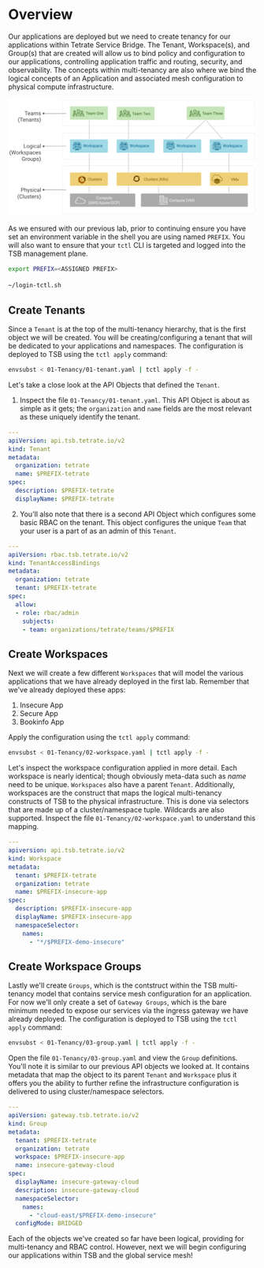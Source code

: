 # Overview
Our applications are deployed but we need to create tenancy for our applications within Tetrate Service Bridge.  The Tenant, Workspace(s), and Group(s) that are created will allow us to bind policy and configuration to our applications, controlling application traffic and routing, security, and observability.  The concepts within multi-tenancy are also where we bind the logical concepts of an Application and associated mesh configuration to physical compute infrastructure.

![Base Diagram](../images/02-tenant.png)

As we ensured with our previous lab, prior to continuing ensure you have set an environment variable in the shell you are using named `PREFIX`.  You will also want to ensure that your `tctl` CLI is targeted and logged into the TSB management plane.

```bash
export PREFIX=<ASSIGNED PREFIX>

~/login-tctl.sh
```

## Create Tenants
Since a `Tenant` is at the top of the multi-tenancy hierarchy, that is the first object we will be created.  You will be creating/configuring a tenant that will be dedicated to your applications and namespaces.  The configuration is deployed to TSB using the `tctl apply` command:

```bash
envsubst < 01-Tenancy/01-tenant.yaml | tctl apply -f -  
```

Let's take a close look at the API Objects that defined the `Tenant`.

1. Inspect the file `01-Tenancy/01-tenant.yaml`.  This API Object is about as simple as it gets; the `organization` and `name` fields are the most relevant as these uniquely identify the tenant.
```yaml
---
apiVersion: api.tsb.tetrate.io/v2
kind: Tenant
metadata:
  organization: tetrate
  name: $PREFIX-tetrate
spec:
  description: $PREFIX-tetrate
  displayName: $PREFIX-tetrate
```

2. You'll also note that there is a second API Object which configures some basic RBAC on the tenant.  This object configures the unique `Team` that your user is a part of as an admin of this `Tenant`.

```yaml
---
apiVersion: rbac.tsb.tetrate.io/v2
kind: TenantAccessBindings
metadata:
  organization: tetrate
  tenant: $PREFIX-tetrate
spec:
  allow:
  - role: rbac/admin
    subjects:
    - team: organizations/tetrate/teams/$PREFIX
```

## Create Workspaces
Next we will create a few different `Workspaces` that will model the various applications that we have already deployed in the first lab.  Remember that we've already deployed these apps:
1. Insecure App
2. Secure App
3. Bookinfo App

Apply the configuration using the `tctl apply` command:

```bash
envsubst < 01-Tenancy/02-workspace.yaml | tctl apply -f -  
```

Let's inspect the workspace configuration applied in more detail.  Each workspace is nearly identical; though obviously meta-data such as *name* need to be unique.  `Workspaces` also have a parent `Tenant`.  Additionally, workspaces are the construct that maps the logical multi-tenancy constructs of TSB to the physical infrastructure.  This is done via selectors that are made up of a cluster/namespace tuple.  Wildcards are also supported.  Inspect the file `01-Tenancy/02-workspace.yaml` to understand this mapping.

```yaml
---
apiversion: api.tsb.tetrate.io/v2
kind: Workspace
metadata:
  tenant: $PREFIX-tetrate
  organization: tetrate
  name: $PREFIX-insecure-app
spec:
  description: $PREFIX-insecure-app
  displayName: $PREFIX-insecure-app
  namespaceSelector:
    names:
      - "*/$PREFIX-demo-insecure"
```

## Create Workspace Groups
Lastly we'll create `Groups`, which is the contstruct within the TSB multi-tenancy model that contains service mesh configuration for an application.  For now we'll only create a set of `Gateway Groups`, which is the bare minimum needed to expose our services via the ingress gateway we have already deployed.  The configuration is deployed to TSB using the `tctl apply` command:

```bash
envsubst < 01-Tenancy/03-group.yaml | tctl apply -f -
```

Open the file `01-Tenancy/03-group.yaml` and view the `Group` definitions.  You'll note it is similar to our previous API objects we looked at.  It contains metadata that map the object to its parent `Tenant` and `Workspace` plus it offers you the ability to further refine the infrastructure configuration is delivered to using cluster/namespace selectors.

```yaml
---
apiVersion: gateway.tsb.tetrate.io/v2
kind: Group
metadata:
  tenant: $PREFIX-tetrate
  organization: tetrate
  workspace: $PREFIX-insecure-app
  name: insecure-gateway-cloud
spec:
  displayName: insecure-gateway-cloud
  description: insecure-gateway-cloud
  namespaceSelector:
    names:
      - "cloud-east/$PREFIX-demo-insecure"
  configMode: BRIDGED
```

Each of the objects we've created so far have been logical, providing for multi-tenancy and RBAC control.  However, next we will begin configuring our applications within TSB and the global service mesh!
